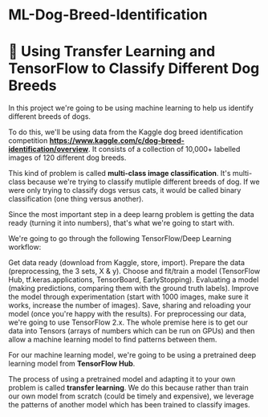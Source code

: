 # ML-Dog-Breed-Identification

# 🐶 Using Transfer Learning and TensorFlow to Classify Different Dog Breeds

In this project we're going to be using machine learning to help us identify different breeds of dogs.

To do this, we'll be using data from the Kaggle dog breed identification competition **https://www.kaggle.com/c/dog-breed-identification/overview**. It consists of a collection of 10,000+ labelled images of 120 different dog breeds.

This kind of problem is called **multi-class image classification**. It's multi-class because we're trying to classify mutliple different breeds of dog. If we were only trying to classify dogs versus cats, it would be called binary classification (one thing versus another).

Since the most important step in a deep learng problem is getting the data ready (turning it into numbers), that's what we're going to start with.

We're going to go through the following TensorFlow/Deep Learning workflow:

Get data ready (download from Kaggle, store, import).
Prepare the data (preprocessing, the 3 sets, X & y).
Choose and fit/train a model (TensorFlow Hub, tf.keras.applications, TensorBoard, EarlyStopping).
Evaluating a model (making predictions, comparing them with the ground truth labels).
Improve the model through experimentation (start with 1000 images, make sure it works, increase the number of images).
Save, sharing and reloading your model (once you're happy with the results).
For preprocessing our data, we're going to use TensorFlow 2.x. The whole premise here is to get our data into Tensors (arrays of numbers which can be run on GPUs) and then allow a machine learning model to find patterns between them.

For our machine learning model, we're going to be using a pretrained deep learning model from **TensorFlow Hub**.

The process of using a pretrained model and adapting it to your own problem is called **transfer learning**. We do this because rather than train our own model from scratch (could be timely and expensive), we leverage the patterns of another model which has been trained to classify images.

